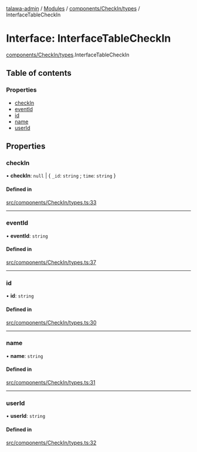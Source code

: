 [talawa-admin](../README.md) / [Modules](../modules.md) / [components/CheckIn/types](../modules/components_CheckIn_types.md) / InterfaceTableCheckIn

# Interface: InterfaceTableCheckIn

[components/CheckIn/types](../modules/components_CheckIn_types.md).InterfaceTableCheckIn

## Table of contents

### Properties

- [checkIn](components_CheckIn_types.InterfaceTableCheckIn.md#checkin)
- [eventId](components_CheckIn_types.InterfaceTableCheckIn.md#eventid)
- [id](components_CheckIn_types.InterfaceTableCheckIn.md#id)
- [name](components_CheckIn_types.InterfaceTableCheckIn.md#name)
- [userId](components_CheckIn_types.InterfaceTableCheckIn.md#userid)

## Properties

### checkIn

• **checkIn**: ``null`` \| \{ `_id`: `string` ; `time`: `string`  \}

#### Defined in

[src/components/CheckIn/types.ts:33](https://github.com/GlenDsza/talawa-admin/blob/d3cbd1e/src/components/CheckIn/types.ts#L33)

___

### eventId

• **eventId**: `string`

#### Defined in

[src/components/CheckIn/types.ts:37](https://github.com/GlenDsza/talawa-admin/blob/d3cbd1e/src/components/CheckIn/types.ts#L37)

___

### id

• **id**: `string`

#### Defined in

[src/components/CheckIn/types.ts:30](https://github.com/GlenDsza/talawa-admin/blob/d3cbd1e/src/components/CheckIn/types.ts#L30)

___

### name

• **name**: `string`

#### Defined in

[src/components/CheckIn/types.ts:31](https://github.com/GlenDsza/talawa-admin/blob/d3cbd1e/src/components/CheckIn/types.ts#L31)

___

### userId

• **userId**: `string`

#### Defined in

[src/components/CheckIn/types.ts:32](https://github.com/GlenDsza/talawa-admin/blob/d3cbd1e/src/components/CheckIn/types.ts#L32)
